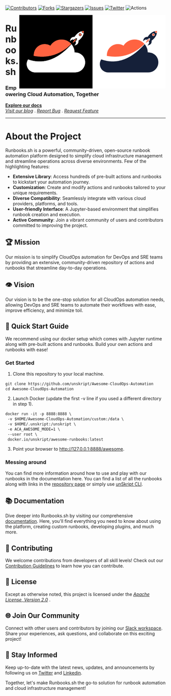 [![Contributors][contributors-shield]][contributors-url]
[![Forks][forks-shield]][forks-url]
[![Stargazers][stars-shield]][stars-url]
[![Issues][issues-shield]][issues-url]
[![Twitter][twitter-shield]][twitter-url]
![Actions][actions-shield]


<img src="/.github/images/runbooksh_light.png#gh-light-mode-only" alt="Logo" align="right" width="230" height="230" />
<img src="/.github/images/runbooksh_dark.png#gh-dark-mode-only" alt="Logo" align="right" width="230" height="230" />

# Runbooks.sh
### Empowering Cloud Automation, Together
**[Explore our docs](https://docs.unskript.com)**   
*[Visit our blog](https://unskript.com/blog)* . *[Report Bug](https://github.com/unskript/Awesome-CloudOps-Automation/issues/new?assignees=&labels=&template=bug_report.md&title=)* . *[Request Feature](https://github.com/unskript/Awesome-CloudOps-Automation/issues/new?assignees=&labels=&template=feature_request.md&title=)*

---

# About the Project
Runbooks.sh is a powerful, community-driven, open-source runbook automation platform designed to simplify cloud infrastructure management and streamline operations across diverse environments. Few of the highlighting features:

- **Extensive Library**: Access hundreds of pre-built actions and runbooks to kickstart your automation journey.
- **Customization**: Create and modify actions and runbooks tailored to your unique requirements.
- **Diverse Compatibility**: Seamlessly integrate with various cloud providers, platforms, and tools.
- **User-friendly Interface**: A Jupyter-based environment that simplifies runbook creation and execution.
- **Active Community**: Join a vibrant community of users and contributors committed to improving the project.

## 🏆 Mission
Our mission is to simplify CloudOps automation for DevOps and SRE teams by providing an extensive, community-driven repository of actions and runbooks that streamline day-to-day operations. 

## 👁️ Vision 
Our vision is to be the one-stop solution for all CloudOps automation needs, allowing DevOps and SRE teams to automate their workflows with ease, improve efficiency, and minimize toil.

## 🚀 Quick Start Guide

We recommend using our docker setup which comes with Jupyter runtime along with pre-built actions and runbooks. Build your own actions and runbooks with ease!

### Get Started
1. Clone this repository to your local machine.

```
git clone https://github.com/unskript/Awesome-CloudOps-Automation
cd Awesome-CloudOps-Automation
```
2. Launch Docker (update the first -v line if you used a different directory in step 1).

```
docker run -it -p 8888:8888 \
 -v $HOME/Awesome-CloudOps-Automation/custom:/data \
 -v $HOME/.unskript:/unskript \
 -e ACA_AWESOME_MODE=1 \
 --user root \
 docker.io/unskript/awesome-runbooks:latest
```
3. Point your browser to http://127.0.0.1:8888/awesome.

### Messing around
You can find more information around how to use and play with our runbooks in the documentation here. You can find a list of all the runbooks along with links in the [repository page](/xrunbooks-directory.md) or simply use [unSkript CLI](unskript-ctl/README.md). 

## 📚 Documentation
Dive deeper into Runbooks.sh by visiting our comprehensive [documentation](https://docs.unskript.com/unskript-product-documentation/open-source/cloudops-automation-with-unskript). Here, you'll find everything you need to know about using the platform, creating custom runbooks, developing plugins, and much more.

## 🤝 Contributing
We welcome contributions from developers of all skill levels! Check out our [Contribution Guidelines](.github/CONTRIBUTING.md) to learn how you can contribute.

## 📖 License
Except as otherwise noted, this project is licensed under the *[Apache License, Version 2.0](/License)* .

## 🌐 Join Our Community
Connect with other users and contributors by joining our [Slack workspace](https://communityinviter.com/apps/cloud-ops-community/awesome-cloud-automation). Share your experiences, ask questions, and collaborate on this exciting project!

## 📣 Stay Informed
Keep up-to-date with the latest news, updates, and announcements by following us on [Twitter](https://twitter.com/UnSkript) and [Linkedin](https://www.linkedin.com/company/unskript-inc/).

Together, let's make Runbooks.sh the go-to solution for runbook automation and cloud infrastructure management!

[contributors-shield]: https://img.shields.io/github/contributors/unskript/awesome-cloudops-automation.svg?style=for-the-badge
[contributors-url]: https://github.com/unskript/awesome-cloudops-automation/graphs/contributors
[github-actions-shield]: https://img.shields.io/github/workflow/status/unskript/awesome-cloudops-automation/e2e%20test?color=orange&label=e2e-test&logo=github&logoColor=orange&style=for-the-badge
[github-actions-url]: https://github.com/unskript/awesome-cloudops-automation/actions/workflows/docker-tests.yml
[forks-shield]: https://img.shields.io/github/forks/unskript/awesome-cloudops-automation.svg?style=for-the-badge
[forks-url]: https://github.com/unskript/awesome-cloudops-automation/network/members
[stars-shield]: https://img.shields.io/github/stars/unskript/awesome-cloudops-automation.svg?style=for-the-badge
[stars-url]: https://github.com/unskript/awesome-cloudops-automation/stargazers
[issues-shield]: https://img.shields.io/github/issues/unskript/awesome-cloudops-automation.svg?style=for-the-badge
[issues-url]: https://github.com/unskript/awesome-cloudops-automation/issues
[twitter-shield]: https://img.shields.io/badge/-Twitter-black.svg?style=for-the-badge&logo=twitter&colorB=555
[twitter-url]: https://twitter.com/unskript
[awesome-shield]: https://img.shields.io/badge/awesome-cloudops-orange?style=for-the-badge&logo=bookstack 
[actions-shield]: https://img.shields.io/badge/ActionsCount-476-orange?style=for-the-badge 
[runbooks-shield]:https://img.shields.io/badge/xRunbooksCount-61-green?style=for-the-badge
